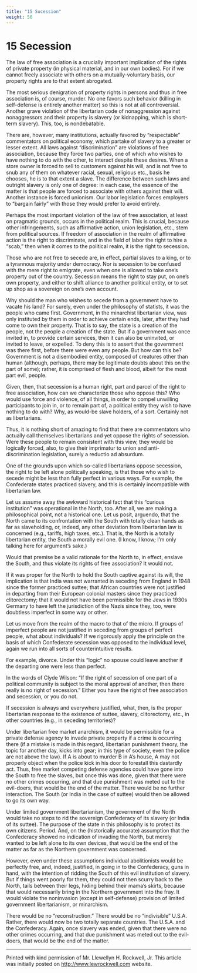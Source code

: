 ```yaml
---
title: "15 Sucession"
weight: 56
---
```


# 15 Secession

The law of free association is a crucially important implication of the rights of private property (in physical material, and in our own bodies). For if we cannot freely associate with others on a mutually-voluntary basis, our property rights are to that extent abrogated.

The most serious denigration of property rights in persons and thus in free association is, of course, murder. No one favors such behavior (killing in self-defense is entirely another matter) so this is not at all controversial. Another grave violation of the libertarian code of nonaggression against nonaggressors and their property is slavery (or kidnapping, which is short-term slavery). This, too, is nondebatable.

There are, however, many institutions, actually favored by “respectable” commentators on political economy, which partake of slavery to a greater or lesser extent. All laws against “discrimination” are violations of free association, because they force two parties, one of which who wishes to have nothing to do with the other, to interact despite these desires. When a store owner is forced to sell to customers against his will, and is not free to snub any of them on whatever racial, sexual, religious etc., basis he chooses, he is to that extent a slave. The difference between such laws and outright slavery is only one of degree: in each case, the essence of the matter is that people are forced to associate with others against their will. Another instance is forced unionism. Our labor legislation forces employers to “bargain fairly” with those they would prefer to avoid entirely.

Perhaps the most important violation of the law of free association, at least on pragmatic grounds, occurs in the political realm. This is crucial, because other infringements, such as affirmative action, union legislation, etc., stem from political sources. If freedom of association in the realm of affirmative action is the right to discriminate, and in the field of labor the right to hire a “scab,” then when it comes to the political realm, it is the right to secession.

Those who are not free to secede are, in effect, partial slaves to a king, or to a tyrannous majority under democracy. Nor is secession to be confused with the mere right to emigrate, even when one is allowed to take one’s property out of the country. Secession means the right to stay put, on one’s own property, and either to shift alliance to another political entity, or to set up shop as a sovereign on one’s own account.

Why should the man who wishes to secede from a government have to vacate his land? For surely, even under the philosophy of statists, it was the people who came first. Government, in the minarchist libertarian view, was only instituted by them in order to achieve certain ends, later, after they had come to own their property. That is to say, the state is a creation of the people, not the people a creation of the state. But if a government was once invited in, to provide certain services, then it can also be uninvited, or invited to leave, or expelled. To deny this is to assert that the government was there first, before there were even any people. But how can this be? Government is not a disembodied entity, composed of creatures other than human (although, perhaps, there may be legitimate doubts about this on the part of some); rather, it is comprised of flesh and blood, albeit for the most part evil, people.

Given, then, that secession is a human right, part and parcel of the right to free association, how can we characterize those who oppose this? Who would use force and violence, of all things, in order to compel unwilling participants to join in, or to remain part of, a political entity they wish to have nothing to do with? Why, as would-be slave holders, of a sort. Certainly not as libertarians.

Thus, it is nothing short of amazing to find that there are commentators who actually call themselves libertarians and yet oppose the rights of secession. Were these people to remain consistent with this view, they would be logically forced, also, to give their imprimatur to union and anti-discrimination legislation, surely a reductio ad absurdum.

One of the grounds upon which so-called libertarians oppose secession, the right to be left alone politically speaking, is that those who wish to secede might be less than fully perfect in various ways. For example, the Confederate states practiced slavery, and this is certainly incompatible with libertarian law.

Let us assume away the awkward historical fact that this “curious institution” was operational in the North, too. After all, we are making a philosophical point, not a historical one. Let us posit, arguendo, that the North came to its confrontation with the South with totally clean hands as far as slaveholding, or, indeed, any other deviation from libertarian law is concerned (e.g., tariffs, high taxes, etc.). That is, the North is a totally libertarian entity, the South a morally evil one. (I know, I know; I’m only talking here for argument’s sake.)

Would that premise be a valid rationale for the North to, in effect, enslave the South, and thus violate its rights of free association? It would not.

If it was proper for the North to hold the South captive against its will, the implication is that India was not warranted in seceding from England in 1948 since the former practiced suttee; that African countries were not justified in departing from their European colonial masters since they practiced clitorectomy; that it would not have been permissible for the Jews in 1930s Germany to have left the jurisdiction of the Nazis since they, too, were doubtless imperfect in some way or other.

Let us move from the realm of the macro to that of the micro. If groups of imperfect people are not justified in seceding from groups of perfect people, what about individuals? If we rigorously apply the principle on the basis of which Confederate secession was opposed to the individual level, again we run into all sorts of counterintuitive results.

For example, divorce. Under this “logic” no spouse could leave another if the departing one were less than perfect.

In the words of Clyde Wilson: “If the right of secession of one part of a political community is subject to the moral approval of another, then there really is no right of secession.” Either you have the right of free association and secession, or you do not.

If secession is always and everywhere justified, what, then, is the proper libertarian response to the existence of suttee, slavery, clitorectomy, etc., in other countries (e.g., in seceding territories)?

Under libertarian free market anarchism, it would be permissible for a private defense agency to invade private property if a crime is occurring there (if a mistake is made in this regard, libertarian punishment theory, the topic for another day, kicks into gear; in this type of society, even the police are not above the law). If A is about to murder B in A’s house, A may not properly object when the police kick in his door to forestall this dastardly act. Thus, free market competing defense agencies could have gone into the South to free the slaves, but once this was done, given that there were no other crimes occurring, and that due punishment was meted out to the evil-doers, that would be the end of the matter. There would be no further interaction. The South (or India in the case of suttee) would then be allowed to go its own way.

Under limited government libertarianism, the government of the North would take no steps to rid the sovereign Confederacy of its slavery (or India of its suttee). The purpose of the state in this philosophy is to protect its own citizens. Period. And, on the (historically accurate) assumption that the Confederacy showed no indication of invading the North, but merely wanted to be left alone to its own devices, that would be the end of the matter as far as the Northern government was concerned.

However, even under these assumptions individual abolitionists would be perfectly free, and, indeed, justified, in going in to the Confederacy, guns in hand, with the intention of ridding the South of this evil institution of slavery. But if things went poorly for them, they could not then scurry back to the North, tails between their legs, hiding behind their mama’s skirts, because that would necessarily bring in the Northern government into the fray. It would violate the noninvasion (except in self-defense) provision of limited government libertarianism, or minarchism.

There would be no “reconstruction.” There would be no “indivisible” U.S.A. Rather, there would now be two totally separate countries. The U.S.A. and the Confederacy. Again, once slavery was ended, given that there were no other crimes occurring, and that due punishment was meted out to the evil-doers, that would be the end of the matter.

---

Printed with kind permission of Mr. Llewellyn H. Rockwell, Jr. This article was initially posted on http://www.lewrockwell.com website.
